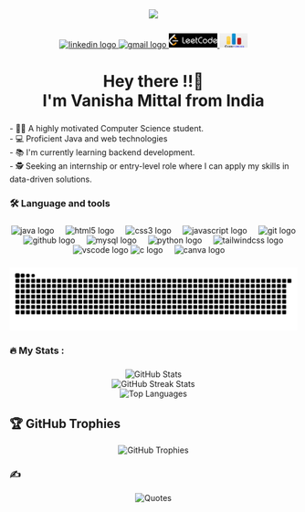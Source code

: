 

<div align="center">
  <img height="150" src="https://media.giphy.com/media/qT3NpahR7tGnOqqjng/giphy.gif?cid=ecf05e47f6cbxs2y92zf69c6teu1cl49m7ljckaa1gbblbxb&ep=v1_stickers_related&rid=giphy.gif&ct=s"  />
</div>

###

<div align="center">
  <a href="https://www.linkedin.com/in/vanisha-mittal-2133b5302/" target="_blank">
    <img src="https://img.shields.io/static/v1?message=LinkedIn&logo=linkedin&label=&color=0077B5&logoColor=white&labelColor=&style=for-the-badge" height="25" alt="linkedin logo"  />
  </a>
  <a href="mailto:vanishamittal1409@gmail.com" target="_blank">
    <img src="https://img.shields.io/static/v1?message=Gmail&logo=gmail&label=&color=D14836&logoColor=white&labelColor=&style=for-the-badge" height="25" alt="gmail logo"  />
  </a>
  <a href="https://leetcode.com/u/VanishaMittal09/" target="_blank">
    <img src="./image.webp" height="25" alt="leetcode logo"  />
  </a>
  <a href="https://codeforces.com/profile/vanishamittal1409" target="_blank">
    <img src="./image.png" height="25" alt="codeforces logo"  />
  </a>
</div>

###

<h1 align="center">Hey there !!👋<br> I'm Vanisha Mittal from India</h1>

###


###

<p align="left">- 👩‍💻 A highly motivated Computer Science student.<br>- 💻 Proficient Java and web technologies<br>- 📚 I'm currently learning backend development.<br>- 🕵️ Seeking an internship or entry-level role where I can apply my skills in data-driven solutions.</p>

###

<h3 align="left">🛠 Language and tools</h3>

###

<div align="center">
  <img src="https://cdn.jsdelivr.net/gh/devicons/devicon/icons/java/java-original.svg" height="40" alt="java logo"  />
  <img width="12" />
  <img src="https://cdn.jsdelivr.net/gh/devicons/devicon/icons/html5/html5-plain.svg" height="40" alt="html5 logo"  />
  <img width="12" />
  <img src="https://cdn.jsdelivr.net/gh/devicons/devicon/icons/css3/css3-plain.svg" height="40" alt="css3 logo"  />
  <img width="12" />
  <img src="https://cdn.jsdelivr.net/gh/devicons/devicon/icons/javascript/javascript-plain.svg" height="40" alt="javascript logo"  />
  <img width="12" />
  <img src="https://cdn.jsdelivr.net/gh/devicons/devicon/icons/git/git-original.svg" height="40" alt="git logo"  />
  <img width="12" />
  <img src="https://cdn.jsdelivr.net/gh/devicons/devicon/icons/github/github-original.svg" height="40" alt="github logo"  />
  <img width="12" />
  
  <img src="https://cdn.jsdelivr.net/gh/devicons/devicon/icons/mysql/mysql-original.svg" height="40" alt="mysql logo"  />
  <img width="12" />
  <img src="https://cdn.jsdelivr.net/gh/devicons/devicon/icons/python/python-original.svg" height="40" alt="python logo"  />
  <img width="12" />
  <img src="https://cdn.jsdelivr.net/gh/devicons/devicon/icons/tailwindcss/tailwindcss-original-wordmark.svg" height="40" alt="tailwindcss logo"  />
  <img width="12" />
  <img src="https://cdn.jsdelivr.net/gh/devicons/devicon/icons/vscode/vscode-original.svg" height="40" alt="vscode logo"  />
  <img src="https://cdn.jsdelivr.net/gh/devicons/devicon/icons/c/c-plain.svg" height="40" alt="c logo"  />
  <img width="12" />
  <img src="https://cdn.jsdelivr.net/gh/devicons/devicon/icons/canva/canva-original.svg" height="40" alt="canva logo"  />
  <img width="12" />
  
</div>

###
<picture>
  <source media="(prefers-color-scheme: dark)" srcset="https://raw.githubusercontent.com/vanisha-mittal/vanisha-mittal/output/github-snake-dark.svg" />
  <source media="(prefers-color-scheme: light)" srcset="https://raw.githubusercontent.com/vanisha-mittal/vanisha-mittal/output/github-snake.svg" />
  <img alt="github-snake" src="https://raw.githubusercontent.com/vanisha-mittal/vanisha-mittal/output/github-snake.svg" />
</picture>

<h3 align="left">🔥   My Stats :</h3>

###
<div align="center">
  <img src="https://github-readme-stats.vercel.app/api?username=vanisha-mittal&theme=dark&hide_border=false&include_all_commits=false&count_private=false" alt="GitHub Stats">
  <br/>
  <img src="https://nirzak-streak-stats.vercel.app/?user=vanisha-mittal&theme=dark&hide_border=false" alt="GitHub Streak Stats">
  <br/>
  <img src="https://github-readme-stats.vercel.app/api/top-langs/?username=vanisha-mittal&theme=dark&hide_border=false&include_all_commits=false&count_private=false&layout=compact" alt="Top Languages">
</div>

###



<!-- Proudly created with GPRM ( https://gprm.itsvg.in ) -->


<div align="center">
  <h2 align="left">🏆 GitHub Trophies</h2>
  <img src="https://github-profile-trophy.vercel.app/?username=vanisha-mittal&theme=radical&no-frame=false&no-bg=true&margin-w=4" alt="GitHub Trophies">
  
  <h3 align="left">✍️</h3>
  <img src="https://quotes-github-readme.vercel.app/api?type=horizontal&theme=radical" alt="Quotes">
</div>
<br>


###

